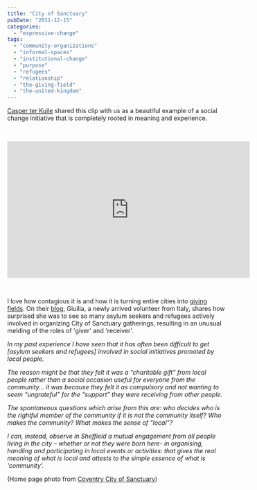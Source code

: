```yaml
---
title: "City of Sanctuary"
pubDate: "2011-12-15"
categories: 
  - "expressive-change"
tags: 
  - "community-organizations"
  - "informal-spaces"
  - "institutional-change"
  - "purpose"
  - "refugees"
  - "relationship"
  - "the-giving-field"
  - "the-united-kingdom"
---
```


[Casper ter Kuile](http://caspertk.wordpress.com/about/) shared this clip with us as a beautiful example of a social change initiative that is completely rooted in meaning and experience.

 

<iframe src="http://www.youtube.com/embed/ePzkbNzTn2M?rel=0" frameborder="0" width="560" height="315"></iframe>

 

I love how contagious it is and how it is turning entire cities into [giving fields](https://organizationunbound.org/expressive-change/thegivingfield/). On their [blog](http://www.cityofsanctuary.org/node/1127), Giuilia, a newly arrived volunteer from Italy, shares how surprised she was to see so many asylum seekers and refugees actively involved in organizing City of Sanctuary gatherings, resulting in an unusual melding of the roles of 'giver' and 'receiver'.

_In my past experience I have seen that it has often been difficult to get \[asylum seekers and refugees\] involved in social initiatives promoted by local people._

_The reason might be that they felt it was a “charitable gift” from local people rather than a social occasion useful for everyone from the community... it was because they felt it as compulsory and not wanting to seem “ungrateful” for the “support” they were receiving from other people._

_The spontaneous questions which arise from this are: who decides who is the rightful member of the community if it is not the community itself? Who makes the community? What makes the sense of “local”?_

_I can, instead, observe in Sheffield a mutual engagement from all people living in the city – whether or not they were born here- in organising, handling and participating in local events or activities: that gives the real meaning of what is local and attests to the simple essence of what is ‘community’._

(Home page photo from [Coventry City of Sanctuary](http://www.cityofsanctuary.org/node/638))
